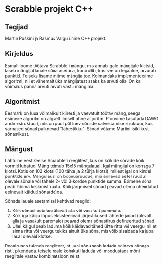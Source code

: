 # Scrabble projekt C++

## Tegijad
Martin Puškini ja Rasmus Valgu ühine C++ projekt.

## Kirjeldus
Esmalt loome töötava Scrabble'i mängu, mis annab igale mängijale klotsid, laseb mängijal lauale sõna asetada, kontrollib, kas see on legaalne, arvutab punktid.
Teiseks lisame mitme mängija toe.
Kolmandaks implementeerime algoritmi, nii et vähemalt üks mängijatest saaks ka arvuti olla. On ka võimalus panna arvuti arvuti vastu mängima.

## Algoritmist
Eesmärk on luua võimalikult kiiresti ja vaevatult töötav mäng, seega esimene algoritm on algselt ilmselt ahne algoritm.
Proovime kasutada DAWG andmestruktuuri, mis on puul põhinev sõnade salvestamise struktuur, kus sarnased sõnad paiknevad "lähestikku".
Sõnad võtame Martini isiklikust sõnastikust.

## Mängust
Lähtume eestikeelse Scrabble'i reeglitest, kus on kõikide sõnade kõik vormid lubatud. Mäng toimub 15x15 mängulaual. Igal mängijal on korraga 7 klotsi. Kotis on 102 klotsi (100 tähte ja 2 tühja klotsi), millest igal on kindel punktide arv. Mängulaual on boonusruudud, mis annavad sellel ruudul olevale sõnale või tähele 2- või 3-kordse punktide summa.
Esimene sõna peab läbima keskmist ruutu. Kõik järgmised sõnad peavad olema ühendatud eelnevalt käidud sõna(de)ga.

Sõnade lauale asetamisel kehtivad reeglid:
1. Kõik sõnad loetakse ülevalt alla või vasakult paremale.
2. Kõik iga käigu lõpus eksisteerivad järjestikused tähtede jadad (ülevalt alla ja vasakult paremale) peavad olema sõnastikus defineeritud sõnad.
3. Ühel käigul peab laduma kõik käidavad tähed ühte ritta või veergu, nii et sinna ritta või veergu tekiks ainult üks sõna, mis võib sisaldada ka juba laual olevaid klotse.

Reaalsuses tuleneb reeglitest, et uusi sõnu saab laduda eelneva sõnaga risti, pikendada, teisele reale kohakuti laduda või moodustada mõni reeglitele vastav kombinatsioon neist.
